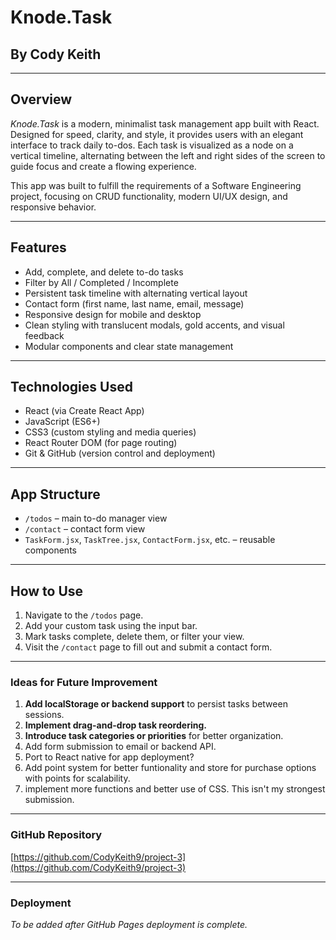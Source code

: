 # Knode.Task

## By Cody Keith

---

##  Overview

*Knode.Task* is a modern, minimalist task management app built with React. Designed for speed, clarity, and style, it provides users with an elegant interface to track daily to-dos. Each task is visualized as a node on a vertical timeline, alternating between the left and right sides of the screen to guide focus and create a flowing experience.

This app was built to fulfill the requirements of a Software Engineering project, focusing on CRUD functionality, modern UI/UX design, and responsive behavior.

---

## Features

-  Add, complete, and delete to-do tasks
-  Filter by All / Completed / Incomplete
-  Persistent task timeline with alternating vertical layout
-  Contact form (first name, last name, email, message)
-  Responsive design for mobile and desktop
-  Clean styling with translucent modals, gold accents, and visual feedback
-  Modular components and clear state management

---

## Technologies Used

- React (via Create React App)
- JavaScript (ES6+)
- CSS3 (custom styling and media queries)
- React Router DOM (for page routing)
- Git & GitHub (version control and deployment)

---

## App Structure

- `/todos` – main to-do manager view
- `/contact` – contact form view
- `TaskForm.jsx`, `TaskTree.jsx`, `ContactForm.jsx`, etc. – reusable components

---

## How to Use

1. Navigate to the `/todos` page.
2. Add your custom task using the input bar.
3. Mark tasks complete, delete them, or filter your view.
4. Visit the `/contact` page to fill out and submit a contact form.

---

### Ideas for Future Improvement

1. **Add localStorage or backend support** to persist tasks between sessions.
2. **Implement drag-and-drop task reordering.**
3. **Introduce task categories or priorities** for better organization.
4. Add form submission to email or backend API.
5. Port to React native for app deployment? 
6. Add point system for better funtionality and store for purchase options with points for scalability. 
7. implement more functions and better use of CSS. This isn't my strongest submission. 

---

### GitHub Repository

[https://github.com/CodyKeith9/project-3](https://github.com/CodyKeith9/project-3)

---

### Deployment

_To be added after GitHub Pages deployment is complete._
